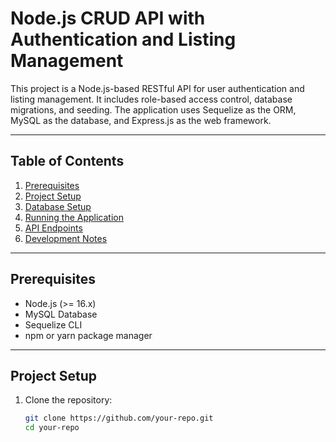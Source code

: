 # Node.js CRUD API with Authentication and Listing Management

This project is a Node.js-based RESTful API for user authentication and listing management. It includes role-based access control, database migrations, and seeding. The application uses Sequelize as the ORM, MySQL as the database, and Express.js as the web framework.

---

## **Table of Contents**
1. [Prerequisites](#prerequisites)
2. [Project Setup](#project-setup)
3. [Database Setup](#database-setup)
4. [Running the Application](#running-the-application)
5. [API Endpoints](#api-endpoints)
6. [Development Notes](#development-notes)

---

## **Prerequisites**
- Node.js (>= 16.x)
- MySQL Database
- Sequelize CLI
- npm or yarn package manager

---

## **Project Setup**

1. Clone the repository:
   ```bash
   git clone https://github.com/your-repo.git
   cd your-repo

